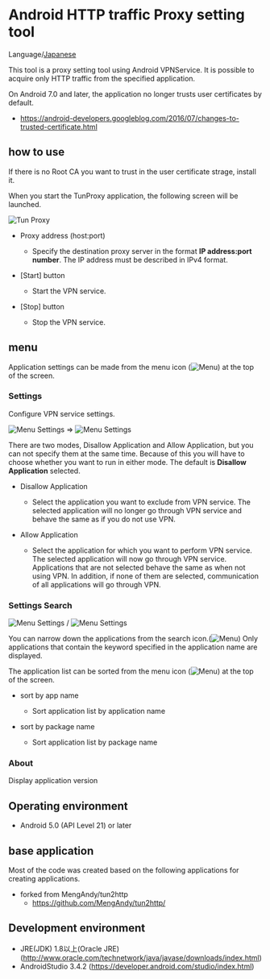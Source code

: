 Android HTTP traffic Proxy setting tool
=============

Language/[Japanese](https://github.com/raise-isayan/TunProxy/blob/master/Readme-ja.md)

This tool is a proxy setting tool using Android VPNService.
It is possible to acquire only HTTP traffic from the specified application.

On Android 7.0 and later, the application no longer trusts user certificates by default.

* https://android-developers.googleblog.com/2016/07/changes-to-trusted-certificate.html

## how to use

If there is no Root CA you want to trust in the user certificate strage, install it.

When you start the TunProxy application, the following screen will be launched.

![Tun Proxy](images/TunProxy.png)

* Proxy address (host:port)
   * Specify the destination proxy server in the format **IP address:port number**.
     The IP address must be described in IPv4 format.

* [Start] button
    * Start the VPN service.
* [Stop] button
    * Stop the VPN service.

## menu

Application settings can be made from the menu icon (![Menu](images/Menu.png)) at the top of the screen.

### Settings

Configure VPN service settings.

![Menu Settings](images/Menu-Settings.png) ⇒ ![Menu Settings](images/Menu-Settings-app.png)

There are two modes, Disallow Application and Allow Application, but you can not specify them at the same time.
Because of this you will have to choose whether you want to run in either mode.
The default is **Disallow Application** selected.

* Disallow Application
  * Select the application you want to exclude from VPN service.
    The selected application will no longer go through VPN service and behave the same as if you do not use VPN.

* Allow Application
  * Select the application for which you want to perform VPN service.
    The selected application will now go through VPN service.
    Applications that are not selected behave the same as when not using VPN.
    In addition, if none of them are selected, communication of all applications will go through VPN.

### Settings Search

![Menu Settings](images/Menu-Settings-Search.png) / ![Menu Settings](images/Menu-Settings-SortBy.png)

You can narrow down the applications from the search icon.(![Menu](images/Search.png))
Only applications that contain the keyword specified in the application name are displayed.

The application list can be sorted from the menu icon  (![Menu](images/Menu.png)) at the top of the screen.

* sort by app name
  * Sort application list by application name

* sort by package name
  * Sort application list by package name

### About
Display application version

## Operating environment

* Android 5.0 (API Level 21) or later

## base application

Most of the code was created based on the following applications for creating applications.

* forked from MengAndy/tun2http
    * https://github.com/MengAndy/tun2http/

## Development environment

* JRE(JDK) 1.8以上(Oracle JRE) (http://www.oracle.com/technetwork/java/javase/downloads/index.html)
* AndroidStudio 3.4.2 (https://developer.android.com/studio/index.html)
